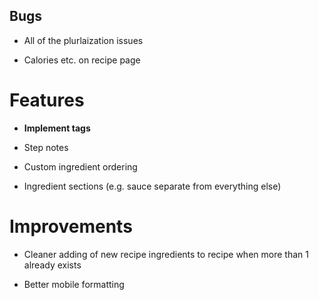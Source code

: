 ## Bugs

- All of the plurlaization issues

- Calories etc. on recipe page

# Features

- **Implement tags**

- Step notes

- Custom ingredient ordering

- Ingredient sections (e.g. sauce separate from everything else)

# Improvements

- Cleaner adding of new recipe ingredients to recipe when more than 1 already exists

- Better mobile formatting

